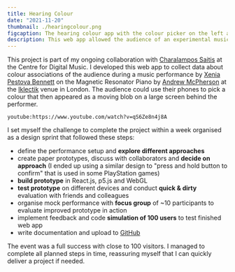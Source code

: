 ```yaml
---
title: Hearing Colour
date: "2021-11-20"
thumbnail: ./hearingcolour.png
figcaption: The hearing colour app with the colour picker on the left and the collaborative visualisation in the background. 
description: This web app allowed the audience of an experimental music concert to create a collaborative visualisation with their phones. It was first presented at Iklectic in London in November 2021. 
---
```


This project is part of my ongoing collaboration with <a rel="noopener noreferrer" target="_blank" href="http://eecs.qmul.ac.uk/profiles/saitischaralampos.html">Charalampos Saitis</a> at the Centre for Digital Music. I developed this web app to collect data about colour associations of the audience during a music performance by <a rel="noopener noreferrer" target="_blank" href="https://xeniapestovabennett.com/">Xenia Pestova Bennett</a> on the Magnetic Resonator Piano by <a rel="noopener noreferrer" target="_blank" href="http://andrewmcpherson.org/">Andrew McPherson</a> at the <a rel="noopener noreferrer" target="_blank" href="https://iklectikartlab.com/hearing-colour-sonic-worlds-and-other-senses/">Iklectik</a> venue in London. The audience could use their phones to pick a colour that then appeared as a moving blob on a large screen behind the performer.

`youtube:https://www.youtube.com/watch?v=qS6Ze8n4j8A`

I set myself the challenge to complete the project within a week organised as a design sprint that followed these steps:

- define the performance setup and **explore different approaches**
- create paper prototypes, discuss with collaborators and **decide on approach** (I ended up using a similar design to "press and hold button to confirm" that is used in some PlayStation games)
- **build prototype** in React.js, p5.js and WebGL
- **test prototype** on different devices and conduct **quick & dirty** evaluation with friends and colleagues
- organise mock performance with **focus group** of ~10 participants to evaluate improved prototype in action 
- implement feedback and code **simulation of 100 users** to test finished web app
- write documentation and upload to <a rel="noopener noreferrer" target="_blank" href="https://github.com/SFRL/hearing-colour-app">GitHub</a>

The event was a full success with close to 100 visitors. I managed to complete all planned steps in time, reassuring myself that I can quickly deliver a project if needed.

